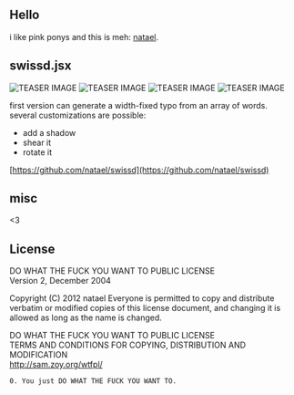 Hello  
---
i like pink ponys and this is meh: [natael](https://github.com/natael).

swissd.jsx  
---
![TEASER IMAGE](https://raw.github.com/natael/swissd/master/ocean.png)
![TEASER IMAGE](https://raw.github.com/natael/swissd/master/yoda.png)
![TEASER IMAGE](https://raw.github.com/natael/swissd/master/king.png)
![TEASER IMAGE](https://raw.github.com/natael/swissd/master/alien.png)

first version can generate a width-fixed typo from an array of words.
several customizations are possible:
- add a shadow
- shear it
- rotate it

[https://github.com/natael/swissd](https://github.com/natael/swissd)

misc  
---  
<3

License  
---

DO WHAT THE FUCK YOU WANT TO PUBLIC LICENSE  
Version 2, December 2004  

 Copyright (C) 2012 natael
 Everyone is permitted to copy and distribute verbatim or modified copies of this license document, and changing it is allowed as long as the name is changed.  

DO WHAT THE FUCK YOU WANT TO PUBLIC LICENSE  
TERMS AND CONDITIONS FOR COPYING, DISTRIBUTION AND MODIFICATION  
http://sam.zoy.org/wtfpl/

`0. You just DO WHAT THE FUCK YOU WANT TO.  `